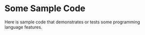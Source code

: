 # Some Sample Code

Here is sample code that demonstrates or tests some programming language features.
